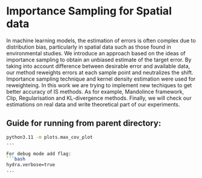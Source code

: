 # Importance Sampling for Spatial data

In machine learning models, the estimation of errors is often
complex due to distribution bias, particularly in spatial data such as
those found in environmental studies. We introduce an approach based
on the ideas of importance sampling to obtain an unbiased estimate of
the target error. By taking into account difference between desirable error
and available data, our method reweights errors at each sample point and
neutralizes the shift. Importance sampling technique and kernel density
estimation were used for reweighteing. In this work we are trying to implement new techiques to get better accuracy of IS methods. 
As for example, Mandolince framework, Clip, Regularisation and KL-divergence methods.
Finally, we will check our estimations on real data and write theoretical part of our experiments.

## Guide for running from parent directory:
```bash
python3.11 -m plots.max_cov_plot 
...

For debug mode add flag:
```bash
hydra.verbose=true
...
